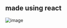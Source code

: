 ## made using react
![image](https://user-images.githubusercontent.com/97385810/192925448-ea30fc5d-14b8-4e77-a759-2b9b9f590ba3.png)
